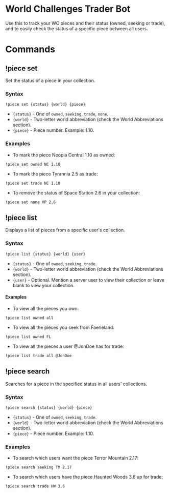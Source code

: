 # World Challenges Trader Bot

Use this to track your WC pieces and their status (owned, seeking or trade), and to easily check the status of a specific piece between all users.

# Commands

## !piece set

Set the status of a piece in your collection.

### Syntax

```!piece set {status} {world} {piece}```

* `{status}` - One of `owned`, `seeking`, `trade`, `none`.
* `{world}` - Two-letter world abbreviation (check the World Abbreviations section).
* `{piece}` - Piece number. Example: 1.10.

### Examples

* To mark the piece Neopia Central 1.10 as owned: 

```!piece set owned NC 1.10```

* To mark the piece Tyrannia 2.5 as trade: 

```!piece set trade NC 1.10```

* To remove the status of Space Station 2.6 in your collection:

```!piece set none VP 2.6```

## !piece list

Displays a list of pieces from a specific user's collection.

### Syntax

```!piece list {status} {world} {user}```

* `{status}` - One of `owned`, `seeking`, `trade`.
* `{world}` - Two-letter world abbreviation (check the World Abbreviations section).
* `{user}` - Optional. Mention a server user to view their collection or leave blank to view your collection.

#### Examples

* To view all the pieces you own:

```!piece list owned all```

* To view all the pieces you seek from Faerieland:

```!piece list owned FL```

* To view all the pieces a user @JonDoe has for trade:

```!piece list trade all @JonDoe```

## !piece search

Searches for a piece in the specified status in all users' collections.

### Syntax

```!piece search {status} {world} {piece}```

* `{status}` - One of `owned`, `seeking`, `trade`.
* `{world}` - Two-letter world abbreviation (check the World Abbreviations section).
* `{piece}` - Piece number. Example: 1.10.

### Examples

* To search which users want the piece Terror Mountain 2.17:

```!piece search seeking TM 2.17```

* To search which users have the piece Haunted Woods 3.6 up for trade:

```!piece search trade HW 3.6```
